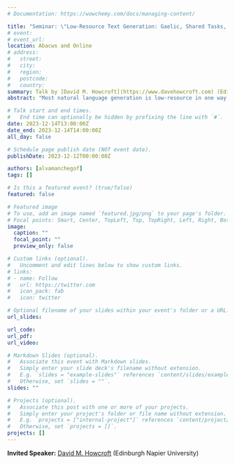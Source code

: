 ```yaml
---
# Documentation: https://wowchemy.com/docs/managing-content/

title: "Seminar: \"Low-Resource Text Generation: Gaelic, Shared Tasks, and Multitask Learning\""
# event:
# event_url:
location: Abacws and Online
# address:
#   street:
#   city:
#   region:
#   postcode:
#   country:
summary: Talk by [David M. Howcroft](https://www.davehowcroft.com) (Edinburgh Napier University)
abstract: "Most natural language generation is low-resource in one way or another. This talk highlights our recent efforts at Napier to deal with the challenge presented by a lack of data. I'll start by discussing our recent efforts to develop the first corpus of conversational Scottish Gaelic for training chatbots, before shifting to an ongoing shared task aiming to collect comparable datasets for a variety of low-resource languages. Finally, I'll share our ongoing efforts to improve the state of data-to-text generation when data is limited by using multitask learning with targeted neural NLG models."

# Talk start and end times.
#   End time can optionally be hidden by prefixing the line with `#`.
date: 2023-12-14T13:00:00Z
date_end: 2023-12-14T14:00:00Z
all_day: false

# Schedule page publish date (NOT event date).
publishDate: 2023-12-12T00:00:00Z

authors: [alvamanchegof]
tags: []

# Is this a featured event? (true/false)
featured: false

# Featured image
# To use, add an image named `featured.jpg/png` to your page's folder. 
# Focal points: Smart, Center, TopLeft, Top, TopRight, Left, Right, BottomLeft, Bottom, BottomRight.
image:
  caption: ""
  focal_point: ""
  preview_only: false

# Custom links (optional).
#   Uncomment and edit lines below to show custom links.
# links:
# - name: Follow
#   url: https://twitter.com
#   icon_pack: fab
#   icon: twitter

# Optional filename of your slides within your event's folder or a URL.
url_slides:

url_code:
url_pdf:
url_video:

# Markdown Slides (optional).
#   Associate this event with Markdown slides.
#   Simply enter your slide deck's filename without extension.
#   E.g. `slides = "example-slides"` references `content/slides/example-slides.md`.
#   Otherwise, set `slides = ""`.
slides: ""

# Projects (optional).
#   Associate this post with one or more of your projects.
#   Simply enter your project's folder or file name without extension.
#   E.g. `projects = ["internal-project"]` references `content/project/deep-learning/index.md`.
#   Otherwise, set `projects = []`.
projects: []
---
```


**Invited Speaker:** [David M. Howcroft](https://www.davehowcroft.com) (Edinburgh Napier University)